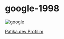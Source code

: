 # google-1998

![google](https://user-images.githubusercontent.com/112481266/190000201-c63fdf5d-d63d-40a8-b850-970ecaa385c2.png)

[Patika.dev Profilim](https://app.patika.dev/zeynepakkaya)
